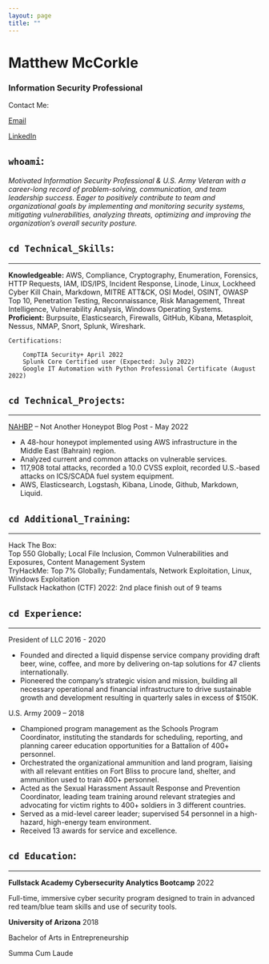 ```yaml
---
layout: page
title: ""
---
```


# Matthew McCorkle	
### Information Security Professional 

Contact Me:

[Email](mailto:matthew.o.mccorkle@gmail.com)

[LinkedIn](https://www.linkedin.com/in/matthewomccorkle)

## `whoami`:<br>
*Motivated Information Security Professional & U.S. Army Veteran with a career-long record of problem-solving, communication, and team leadership success. Eager to positively contribute to team and organizational goals by implementing and monitoring security systems, mitigating vulnerabilities, analyzing threats, optimizing and improving the organization’s overall security posture.*
<br>


## `cd Technical_Skills`:
---
**Knowledgeable:** AWS, Compliance, Cryptography, Enumeration, Forensics, HTTP Requests, IAM, IDS/IPS, Incident Response, Linode, Linux, Lockheed Cyber Kill Chain, Markdown, MITRE ATT&CK, OSI Model, OSINT, OWASP Top 10, Penetration Testing, Reconnaissance, Risk Management, Threat Intelligence, Vulnerability Analysis, Windows Operating Systems.<br> 
**Proficient:** Burpsuite, Elasticsearch, Firewalls, GitHub, Kibana, Metasploit, Nessus, NMAP, Snort, Splunk, Wireshark.


    Certifications:

        CompTIA Security+ April 2022
        Splunk Core Certified user (Expected: July 2022)
        Google IT Automation with Python Professional Certificate (August 2022)



## `cd Technical_Projects`:  
---
[NAHBP](https://matthewomccorkle.github.io/) – Not Another Honeypot Blog Post - May 2022<br>
- A 48-hour honeypot implemented using AWS infrastructure in the Middle East (Bahrain) region.
- Analyzed current and common attacks on vulnerable services.
- 117,908 total attacks, recorded a 10.0 CVSS exploit, recorded U.S.-based attacks on ICS/SCADA fuel system equipment.
- AWS, Elasticsearch, Logstash, Kibana, Linode, Github, Markdown, Liquid.



## `cd Additional_Training`:
---
Hack The Box: <br>Top 550 Globally; Local File Inclusion, Common Vulnerabilities and Exposures, Content Management System<br>
TryHackMe: Top 7% Globally; Fundamentals, Network Exploitation, Linux, Windows Exploitation <br>
Fullstack Hackathon (CTF) 2022: 2nd place finish out of 9 teams <br>



## `cd Experience`:
---
President of LLC 2016 - 2020
- Founded and directed a liquid dispense service company providing draft beer, wine, coffee, and more by delivering on-tap solutions for 47 clients internationally.<br>
- Pioneered the company’s strategic vision and mission, building all necessary operational and financial infrastructure to drive sustainable growth and development resulting in quarterly sales in excess of $150K.

U.S. Army	2009 – 2018
- Championed program management as the Schools Program Coordinator, instituting the standards for scheduling, reporting, and planning career education opportunities for a Battalion of 400+ personnel. <br>
- Orchestrated the organizational ammunition and land program, liaising with all relevant entities on Fort Bliss to procure land, shelter, and ammunition used to train 400+ personnel. <br>
- Acted as the Sexual Harassment Assault Response and Prevention Coordinator, leading team training around relevant strategies and advocating for victim rights to 400+ soldiers in 3 different countries. <br>
- Served as a mid-level career leader; supervised 54 personnel in a high-hazard, high-energy team environment. <br>
- Received 13 awards for service and excellence.



## `cd Education`:
---
**Fullstack Academy Cybersecurity Analytics Bootcamp**	 2022

Full-time, immersive cyber security program designed to train in advanced red team/blue team skills and use of security tools.<br>

**University of Arizona**	2018

Bachelor of Arts in Entrepreneurship

Summa Cum Laude

